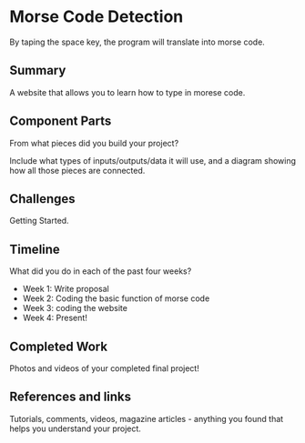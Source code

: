 # Morse Code Detection

By taping the space key, the program will translate into morse code.

## Summary

A website that allows you to learn how to type in morese code. 

## Component Parts

From what pieces did you build your project?

Include what types of inputs/outputs/data it will use, and a diagram showing how all those pieces are connected.

## Challenges

Getting Started.

## Timeline

What did you do in each of the past four weeks?

- Week 1: Write proposal
- Week 2: Coding the basic function of morse code
- Week 3: coding the website
- Week 4: Present!

## Completed Work

Photos and videos of your completed final project!

## References and links

Tutorials, comments, videos, magazine articles - anything you found that helps you understand your project.

